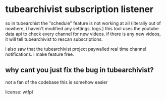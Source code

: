 # tubearchivist subscription listener

so in tubearchist the "schedule" feature is not working at all (literally out of nowhere, i haven't modified any settings. logs.)
this tool uses the youtube data api to check every channel for new videos. if there is any new videos, it will tell tubearchivist to rescan subscriptions.

i also saw that the tubearchivist project paywalled real time channel notifications. i make feature free.

## why cant you just fix the bug in tubearchivist?

not a fan of the codebase 
this is somehow easier 

license: wtfpl
